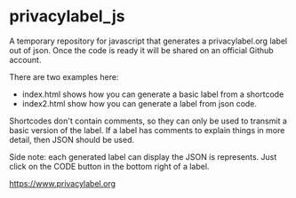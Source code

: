 # privacylabel_js
A temporary repository for javascript that generates a privacylabel.org label out of json. Once the code is ready it will be shared on an official Github account.

There are two examples here:
- index.html shows how you can generate a basic label from a shortcode
- index2.html show how you can generate a label from json code.

Shortcodes don't contain comments, so they can only be used to transmit a basic version of the label. If a label has comments to explain things in more detail, then JSON should be used.

Side note: each generated label can display the JSON is represents. Just click on the CODE button in the bottom right of a label.

https://www.privacylabel.org
